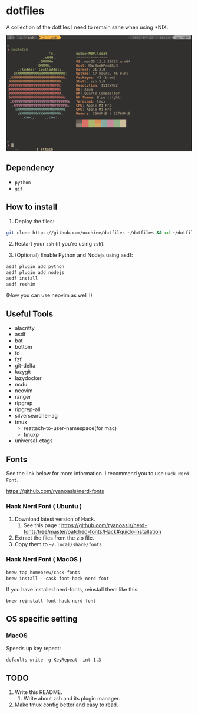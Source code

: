 # dotfiles

A collection of the dotfiles I need to remain sane when using \*NIX.

![UIE](./screenshot.png)

## Dependency

- `python`
- `git`

## How to install

1. Deploy the files:

```sh
git clone https://github.com/ucchiee/dotfiles ~/dotfiles && cd ~/dotfiles && ./install
```

2. Restart your `zsh` (if you're using `zsh`).

3. (Optional) Enable Python and Nodejs using asdf:

```
asdf plugin add python
asdf plugin add nodejs
asdf install
asdf reshim
```

(Now you can use neovim as well !)

## Useful Tools

- alacritty
- asdf
- bat
- bottom
- fd
- fzf
- git-delta
- lazygit
- lazydocker
- ncdu
- neovim
- ranger
- ripgrep
- ripgrep-all
- silversearcher-ag
- tmux
  - reattach-to-user-namespace(for mac)
  - tmuxp
- universal-ctags

## Fonts

See the link below for more information. I recommend you to use `Hack Nerd Font`.

https://github.com/ryanoasis/nerd-fonts

### Hack Nerd Font ( Ubuntu )

1. Download latest version of Hack.
   1. See this page : https://github.com/ryanoasis/nerd-fonts/tree/master/patched-fonts/Hack#quick-installation
2. Extract the files from the zip file.
3. Copy them to `~/.local/share/fonts`

### Hack Nerd Font ( MacOS )

```
brew tap homebrew/cask-fonts
brew install --cask font-hack-nerd-font
```

If you have installed nerd-fonts, reinstall them like this:

```
brew reinstall font-hack-nerd-font
```

## OS specific setting

### MacOS

Speeds up key repeat:

```
defaults write -g KeyRepeat -int 1.3
```

## TODO

1. Write this README.
   1. Write about zsh and its plugin manager.
1. Make tmux config better and easy to read.
